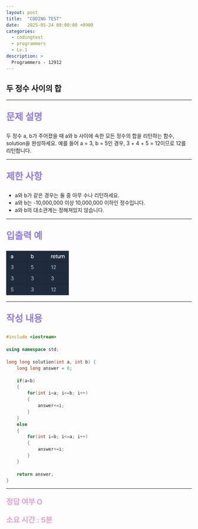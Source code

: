 ```yaml
---
layout: post
title:  "CODING TEST"
date:   2025-05-24 09:00:00 +0900
categories:
  - codingtest
  - programmers
  - Lv.1
description: >
  Programmers - 12912
---
```

## 두 정수 사이의 합

---

<p style = "color:#8f7cee; font-size:25px; font-weight:bold">
문제 설명
</p>

두 정수 a, b가 주어졌을 때 a와 b 사이에 속한 모든 정수의 합을 리턴하는 함수, solution을 완성하세요.
예를 들어 a = 3, b = 5인 경우, 3 + 4 + 5 = 12이므로 12를 리턴합니다.

---

<p style = "color:#8f7cee; font-size:25px; font-weight:bold">
제한 사항
</p>

- a와 b가 같은 경우는 둘 중 아무 수나 리턴하세요.
- a와 b는 -10,000,000 이상 10,000,000 이하인 정수입니다.
- a와 b의 대소관계는 정해져있지 않습니다.

---

<p style = "color:#8f7cee; font-size:25px; font-weight:bold">
입출력 예
</p>

<img src = "/assets/img/codingtest/12912.png" width = "170" height = "120">

---

<p style = "color:#8f7cee; font-size:25px; font-weight:bold">
작성 내용
</p>

```C++
#include <iostream>

using namespace std;

long long solution(int a, int b) {
    long long answer = 0;
    
    if(a<b)
    {
        for(int i=a; i<=b; i++)
        {
            answer+=i;
        }
    }
    else
    {
        for(int i=b; i<=a; i++)
        {
            answer+=i;
        }
    }
    
    return answer;
}
```

---

<p style = "color:#ed9ece; font-size:20px; font-weight:bold">
정답 여부 O
</p>

<p style = "color:#ed9ece; font-size:20px; font-weight:bold">
소요 시간 : 5분
</p>
